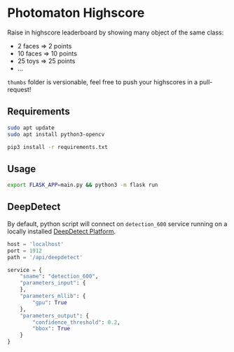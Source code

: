 # Photomaton Highscore

Raise in highscore leaderboard by showing many object of the same class:

- 2 faces => 2 points
- 10 faces => 10 points
- 25 toys => 25 points
- ...

`thumbs` folder is versionable, feel free to push your highscores in a pull-request!

## Requirements

```bash
sudo apt update
sudo apt install python3-opencv

pip3 install -r requirements.txt
```

## Usage

```bash
export FLASK_APP=main.py && python3 -m flask run
```

## DeepDetect

By default, python script will connect on `detection_600` service running on a locally installed [DeepDetect Platform](https://www.deepdetect.com).

```python
host = 'localhost'
port = 1912
path = '/api/deepdetect'

service = {
    "sname": "detection_600",
    "parameters_input": {
    },
    "parameters_mllib": {
        "gpu": True
    },
    "parameters_output": {
        "confidence_threshold": 0.2,
        "bbox": True
    }
}
```
